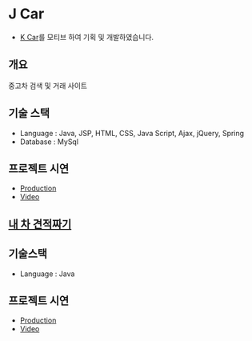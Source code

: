 # J Car

* [K Car](http://kcar.com)를 모티브 하여 기획 및 개발하였습니다. 
## 개요
중고차 검색 및 거래 사이트


## 기술 스택
* Language : Java, JSP, HTML, CSS, Java Script, Ajax, jQuery, Spring
* Database : MySql

## 프로젝트 시연 
* [Production](http://tieotdsf1324.cafe24.com/port/car.do)
* [Video](https://youtu.be/PxTwLjiz0oc)





## [내 차 견적짜기](https://github.com/Frankle97/java-mycar)

## 기술스택
 * Language : Java
 
## 프로젝트 시연
* [Production](https://github.com/Frankle97/java-mycar)
* [Video](https://youtu.be/ngGF8RufEHg)
 





